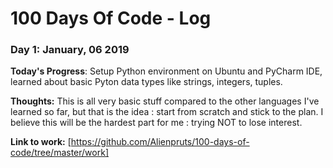 # 100 Days Of Code - Log

### Day 1: January, 06 2019 

**Today's Progress**: Setup Python environment on Ubuntu and PyCharm IDE, learned about basic Pyton data types like strings, integers, tuples.

**Thoughts:** This is all very basic stuff compared to the other languages I've learned so far, but that is the idea : start from scratch and stick to the plan. I believe this will be the hardest part for me : trying NOT to lose interest.

**Link to work:** [https://github.com/Alienpruts/100-days-of-code/tree/master/work]

